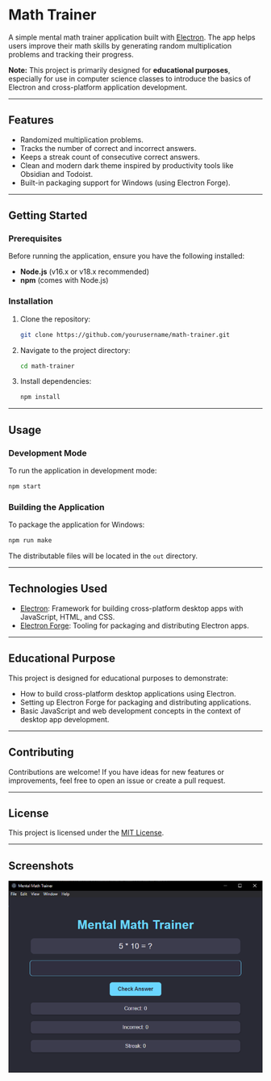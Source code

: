 
# **Math Trainer**

A simple mental math trainer application built with [Electron](https://www.electronjs.org/). The app helps users improve their math skills by generating random multiplication problems and tracking their progress.

**Note:** This project is primarily designed for **educational purposes**, especially for use in computer science classes to introduce the basics of Electron and cross-platform application development.

---

## **Features**
- Randomized multiplication problems.
- Tracks the number of correct and incorrect answers.
- Keeps a streak count of consecutive correct answers.
- Clean and modern dark theme inspired by productivity tools like Obsidian and Todoist.
- Built-in packaging support for Windows (using Electron Forge).

---

## **Getting Started**

### **Prerequisites**
Before running the application, ensure you have the following installed:
- **Node.js** (v16.x or v18.x recommended)
- **npm** (comes with Node.js)

### **Installation**
1. Clone the repository:
   ```bash
   git clone https://github.com/yourusername/math-trainer.git
   ```
2. Navigate to the project directory:
   ```bash
   cd math-trainer
   ```
3. Install dependencies:
   ```bash
   npm install
   ```

---

## **Usage**

### **Development Mode**
To run the application in development mode:
```bash
npm start
```

### **Building the Application**
To package the application for Windows:
```bash
npm run make
```

The distributable files will be located in the `out` directory.

---

## **Technologies Used**
- [Electron](https://www.electronjs.org/): Framework for building cross-platform desktop apps with JavaScript, HTML, and CSS.
- [Electron Forge](https://www.electronforge.io/): Tooling for packaging and distributing Electron apps.

---

## **Educational Purpose**
This project is designed for educational purposes to demonstrate:
- How to build cross-platform desktop applications using Electron.
- Setting up Electron Forge for packaging and distributing applications.
- Basic JavaScript and web development concepts in the context of desktop app development.

---

## **Contributing**
Contributions are welcome! If you have ideas for new features or improvements, feel free to open an issue or create a pull request.

---

## **License**
This project is licensed under the [MIT License](https://opensource.org/licenses/MIT).

---

## **Screenshots**
![Math Trainer Screenshot](mmt-screenshot.png)
